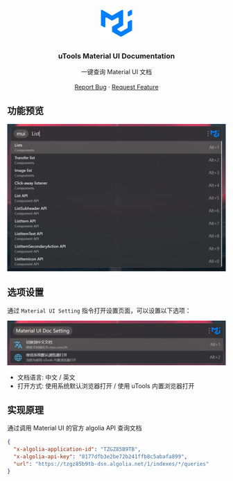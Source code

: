 <div align="center">
  <a href="https://github.com/Jkker/utools-material-ui-docs">
    <img src="https://github.com/Jkker/utools-material-ui-docs/raw/master/src/material-ui.png" alt="Logo" width="80" height="80">
  </a>
  <h3 align="center">uTools Material UI Documentation</h3>
  <p align="center">
    一键查询 Material UI 文档
    <br />
    <br />
    <a href="https://github.com/Jkker/utools-material-ui-docs/issues">Report Bug</a>
    ·
    <a href="https://github.com/Jkker/utools-material-ui-docs/issues">Request Feature</a>
  </p>
</div>

## 功能预览
![Preview](https://raw.githubusercontent.com/Jkker/utools-material-ui-docs/main/docs/utools-material-ui-docs.webp)


## 选项设置

通过 `Material UI Setting` 指令打开设置页面，可以设置以下选项：

![Setting](https://raw.githubusercontent.com/Jkker/utools-material-ui-docs/main/docs/utools-material-ui-docs-settings.webp)

- 文档语言: 中文 / 英文
- 打开方式: 使用系统默认浏览器打开 / 使用 uTools 内置浏览器打开


## 实现原理

通过调用 Material UI 的官方 algolia API 查询文档

```json
{
  "x-algolia-application-id": "TZGZ85B9TB",
  "x-algolia-api-key": "8177dfb3e2be72b241ffb8c5abafa899",
  "url": "https://tzgz85b9tb-dsn.algolia.net/1/indexes/*/queries"
}
```

